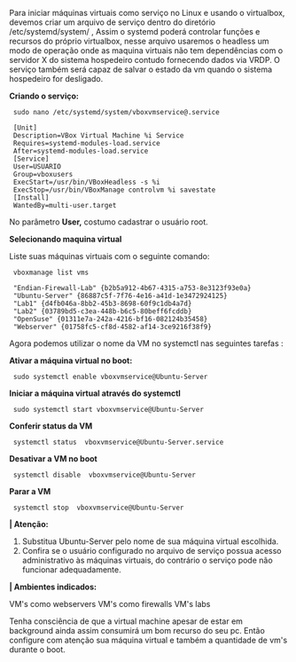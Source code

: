 Para iniciar máquinas virtuais como serviço no Linux e usando o virtualbox, devemos criar um arquivo de serviço dentro do diretório /etc/systemd/system/ ,
Assim o systemd poderá controlar funções e recursos do próprio virtualbox, nesse arquivo usaremos o headless um modo de operação onde as maquina virtuais não tem dependências com o servidor X do sistema hospedeiro contudo fornecendo dados via VRDP. O serviço também será capaz de salvar o estado da vm quando o sistema hospedeiro for desligado.





**Criando o serviço:**

```
 sudo nano /etc/systemd/system/vboxvmservice@.service  
```





```
 [Unit]  
 Description=VBox Virtual Machine %i Service  
 Requires=systemd-modules-load.service  
 After=systemd-modules-load.service  
 [Service]  
 User=USUARIO  
 Group=vboxusers  
 ExecStart=/usr/bin/VBoxHeadless -s %i  
 ExecStop=/usr/bin/VBoxManage controlvm %i savestate  
 [Install]  
 WantedBy=multi-user.target  
```

No parâmetro **User,** costumo cadastrar o usuário root.

**Selecionando maquina virtual**


Liste suas máquinas virtuais com o seguinte comando:



```
 vboxmanage list vms  
```



```
 "Endian-Firewall-Lab" {b2b5a912-4b67-4315-a753-8e3123f93e0a}  
 "Ubuntu-Server" {86887c5f-7f76-4e16-a41d-1e3472924125}  
 "Lab1" {d4fb046a-8bb2-45b3-8698-60f9c1db4a7d}  
 "Lab2" {03789bd5-c3ea-448b-b6c5-80beff6fcddb}  
 "OpenSuse" {01311e7a-242a-4216-bf16-082124b35458}  
 "Webserver" {01758fc5-cf8d-4582-af14-3ce9216f38f9}  
```



Agora podemos utilizar o nome da VM no systemctl nas seguintes tarefas :



**Ativar a máquina virtual no boot:**

```
 sudo systemctl enable vboxvmservice@Ubuntu-Server  
```





**Iniciar a máquina virtual através do systemctl**





```
 sudo systemctl start vboxvmservice@Ubuntu-Server  
```





**Conferir status da VM**



```
 systemctl status  vboxvmservice@Ubuntu-Server.service   
```





**Desativar a VM no boot**



```
 systemctl disable  vboxvmservice@Ubuntu-Server  
```





**Parar a VM**





```
 systemctl stop  vboxvmservice@Ubuntu-Server  
```


**| Atenção:**



1. Substitua Ubuntu-Server pelo nome de sua máquina virtual escolhida.
2. Confira se o usuário configurado no arquivo de serviço possua acesso administrativo às máquinas virtuais, do contrário o serviço pode não funcionar adequadamente.



**| Ambientes indicados:**



VM's como webservers
VM's como firewalls
VM's labs



Tenha consciência de que a virtual machine apesar de estar em background ainda assim consumirá um bom recurso do seu pc. Então configure com atenção sua máquina virtual e também a quantidade de vm's durante o boot.